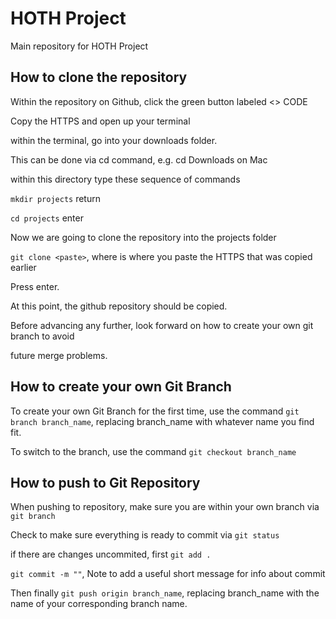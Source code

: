 # HOTH Project

Main repository for HOTH Project

## How to clone the repository

Within the repository on Github, click the green button labeled <> CODE

Copy the HTTPS and open up your terminal

within the terminal, go into your downloads folder.

This can be done via cd command, e.g. cd Downloads on Mac

within this directory type these sequence of commands

`mkdir projects` return

`cd projects` enter

Now we are going to clone the repository into the projects folder

`git clone <paste>`, where <paste> is where you paste the HTTPS that was copied earlier

Press enter.

At this point, the github repository should be copied.

Before advancing any further, look forward on how to create your own git branch to avoid

future merge problems.

## How to create your own Git Branch

To create your own Git Branch for the first time, use the command
`git branch branch_name`, replacing branch_name with whatever name you find fit.

To switch to the branch, use the command
`git checkout branch_name`

## How to push to Git Repository

When pushing to repository, make sure you are within your own branch via `git branch`

Check to make sure everything is ready to commit via `git status`

if there are changes uncommited, first `git add .`

`git commit -m ""`, Note to add a useful short message for info about commit

Then finally `git push origin branch_name`, replacing branch_name with the name of your corresponding branch name.



